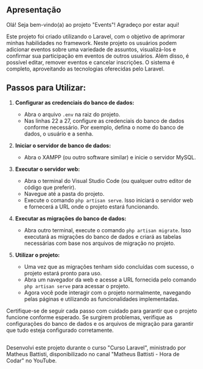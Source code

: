 ## Apresentação
Olá! Seja bem-vindo(a) ao projeto "Events"! Agradeço por estar aqui!

Este projeto foi criado utilizando o Laravel, com o objetivo de aprimorar minhas habilidades no framework. Neste projeto os usuários podem adicionar eventos sobre uma variedade de assuntos, visualizá-los e confirmar sua participação em eventos de outros usuários. Além disso, é possível editar, remover eventos e cancelar inscrições. O sistema é completo, aproveitando as tecnologias oferecidas pelo Laravel.

## Passos para Utilizar:
1. **Configurar as credenciais do banco de dados:**
   - Abra o arquivo `.env` na raiz do projeto.
   - Nas linhas 22 a 27, configure as credenciais do banco de dados conforme necessário. Por exemplo, defina o nome do banco de dados, o usuário e a senha.

2. **Iniciar o servidor de banco de dados:**
   - Abra o XAMPP (ou outro software similar) e inicie o servidor MySQL.

3. **Executar o servidor web:**
   - Abra o terminal do Visual Studio Code (ou qualquer outro editor de código que preferir).
   - Navegue até a pasta do projeto.
   - Execute o comando `php artisan serve`. Isso iniciará o servidor web e fornecerá a URL onde o projeto estará funcionando.

4. **Executar as migrações do banco de dados:**
   - Abra outro terminal, execute o comando `php artisan migrate`. Isso executará as migrações do banco de dados e criará as tabelas necessárias com base nos arquivos de migração no projeto.

5. **Utilizar o projeto:**
   - Uma vez que as migrações tenham sido concluídas com sucesso, o projeto estará pronto para uso.
   - Abra um navegador da web e acesse a URL fornecida pelo comando `php artisan serve` para acessar o projeto.
   - Agora você pode interagir com o projeto normalmente, navegando pelas páginas e utilizando as funcionalidades implementadas.

Certifique-se de seguir cada passo com cuidado para garantir que o projeto funcione conforme esperado. Se surgirem problemas, verifique as configurações do banco de dados e os arquivos de migração para garantir que tudo esteja configurado corretamente.

##
Desenvolvi este projeto durante o curso "Curso Laravel", ministrado por Matheus Battisti, disponibilizado no canal "Matheus Battisti - Hora de Codar" no YouTube.
